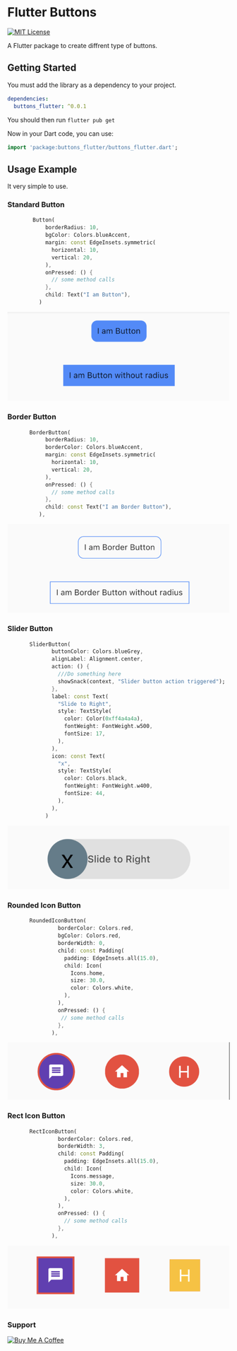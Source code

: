 

# Flutter Buttons

[![MIT License](https://img.shields.io/badge/License-MIT-green.svg)](https://choosealicense.com/licenses/mit/)

A Flutter package to create diffrent type of buttons.


## Getting Started

You must add the library as a dependency to your project.
```yaml
dependencies:
  buttons_flutter: ^0.0.1
```

You should then run `flutter pub get`

Now in your Dart code, you can use:

```dart
import 'package:buttons_flutter/buttons_flutter.dart';
```

## Usage Example

It very simple to use.

### Standard Button

```dart
        Button(
            borderRadius: 10,
            bgColor: Colors.blueAccent,
            margin: const EdgeInsets.symmetric(
              horizontal: 10,
              vertical: 20,
            ),
            onPressed: () {
              // some method calls
            },
            child: Text("I am Button"),
          )
```

![Standard Button](https://raw.githubusercontent.com/manishdayma/flutter_buttons/main/screenshots/Screenshot_buttons.png)

### Border Button

```dart
       BorderButton(
            borderRadius: 10,
            borderColor: Colors.blueAccent,
            margin: const EdgeInsets.symmetric(
              horizontal: 10,
              vertical: 20,
            ),
            onPressed: () {
              // some method calls
            },
            child: const Text("I am Border Button"),
          ),
```

 ![Border Button](https://raw.githubusercontent.com/manishdayma/flutter_buttons/main/screenshots/Screenshot_borderbutton.png)

### Slider Button

```dart
       SliderButton(
              buttonColor: Colors.blueGrey,
              alignLabel: Alignment.center,
              action: () {
                ///Do something here
                showSnack(context, "Slider button action triggered");
              },
              label: const Text(
                "Slide to Right",
                style: TextStyle(
                  color: Color(0xff4a4a4a),
                  fontWeight: FontWeight.w500,
                  fontSize: 17,
                ),
              ),
              icon: const Text(
                "x",
                style: TextStyle(
                  color: Colors.black,
                  fontWeight: FontWeight.w400,
                  fontSize: 44,
                ),
              ),
            )
```


 ![Slider Button](https://raw.githubusercontent.com/manishdayma/flutter_buttons/main/screenshots/Screenshot_sliderbutton.png)

### Rounded Icon Button

```dart
       RoundedIconButton(
                borderColor: Colors.red,
                bgColor: Colors.red,
                borderWidth: 0,
                child: const Padding(
                  padding: EdgeInsets.all(15.0),
                  child: Icon(
                    Icons.home,
                    size: 30.0,
                    color: Colors.white,
                  ),
                ),
                onPressed: () {
                 // some method calls
                },
              ),
```


 ![Rounded Icon Button](https://raw.githubusercontent.com/manishdayma/flutter_buttons/main/screenshots/Screenshot_roundedIconButton.png)

### Rect Icon Button

```dart
       RectIconButton(
                borderColor: Colors.red,
                borderWidth: 3,
                child: const Padding(
                  padding: EdgeInsets.all(15.0),
                  child: Icon(
                    Icons.message,
                    size: 30.0,
                    color: Colors.white,
                  ),
                ),
                onPressed: () {
                  // some method calls
                },
              ),
```


 ![Rect Icon Button](https://raw.githubusercontent.com/manishdayma/flutter_buttons/main/screenshots/Screenshot_rectIconButton.png)


### Support

<a href="https://www.buymeacoffee.com/manishdayma" target="_blank"><img src="https://cdn.buymeacoffee.com/buttons/default-orange.png" alt="Buy Me A Coffee" height="50"></a>





